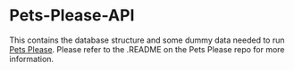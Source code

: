 # Pets-Please-API

This contains the database structure and some dummy data needed to run [Pets Please](https://github.com/JaysonRice/pets-please). Please refer to the .README on the Pets Please repo for more information.

